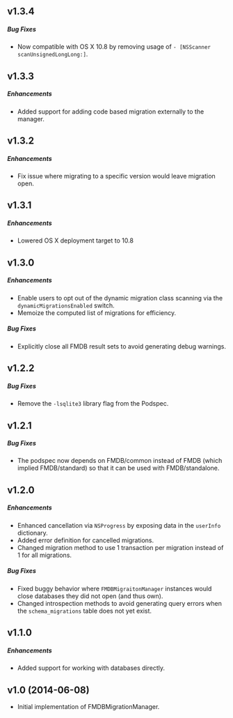 ## v1.3.4

##### Bug Fixes

* Now compatible with OS X 10.8 by removing usage of `- [NSScanner scanUnsignedLongLong:]`.

## v1.3.3

##### Enhancements

* Added support for adding code based migration externally to the manager.

## v1.3.2

##### Enhancements

* Fix issue where migrating to a specific version would leave migration open.

## v1.3.1

##### Enhancements

* Lowered OS X deployment target to 10.8

## v1.3.0

##### Enhancements

* Enable users to opt out of the dynamic migration class scanning via the `dynamicMigrationsEnabled` switch.
* Memoize the computed list of migrations for efficiency.

##### Bug Fixes

* Explicitly close all FMDB result sets to avoid generating debug warnings.

## v1.2.2

##### Bug Fixes

* Remove the `-lsqlite3` library flag from the Podspec.

## v1.2.1

##### Bug Fixes

* The podspec now depends on FMDB/common instead of FMDB (which implied FMDB/standard) so that it can be used with FMDB/standalone.

## v1.2.0

##### Enhancements

* Enhanced cancellation via `NSProgress` by exposing data in the `userInfo` dictionary.
* Added error definition for cancelled migrations.
* Changed migration method to use 1 transaction per migration instead of 1 for all migrations.

##### Bug Fixes

* Fixed buggy behavior where `FMDBMigraitonManager` instances would close databases they did not open (and thus own).
* Changed introspection methods to avoid generating query errors when the `schema_migrations` table does not yet exist.

## v1.1.0

##### Enhancements

* Added support for working with databases directly.

## v1.0 (2014-06-08)

* Initial implementation of FMDBMigrationManager.
